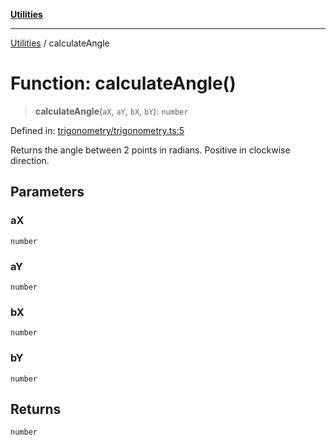 [**Utilities**](../README.md)

***

[Utilities](../README.md) / calculateAngle

# Function: calculateAngle()

> **calculateAngle**(`aX`, `aY`, `bX`, `bY`): `number`

Defined in: [trigonometry/trigonometry.ts:5](https://github.com/noobiept/utilities/blob/fa81d9116003a677f25866bee864bc30213a9352/source/trigonometry/trigonometry.ts#L5)

Returns the angle between 2 points in radians.
Positive in clockwise direction.

## Parameters

### aX

`number`

### aY

`number`

### bX

`number`

### bY

`number`

## Returns

`number`
